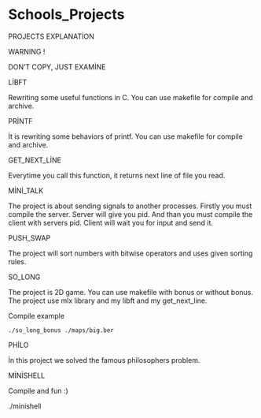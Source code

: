 # Schools_Projects
PROJECTS EXPLANATİON

WARNING !

DON’T COPY, JUST EXAMİNE


LİBFT

Rewriting some useful functions in C.
You can use makefile for compile and archive.

PRİNTF

İt is rewriting some behaviors of printf.
You can use makefile for compile and archive.

GET_NEXT_LİNE

Everytime you call this function, it returns next line of file you read.

MİNİ_TALK

The project is about sending signals to another processes.
Firstly you must compile the server.
Server will give you pid. And than you must compile the client with servers pid.
Client will wait you for input and send it.

PUSH_SWAP

The project will sort numbers with bitwise operators and uses given sorting rules.

SO_LONG

The project is 2D game. You can use makefile with bonus or without bonus. 
The project use mlx library and my libft and my get_next_line.

Compile example

	./so_long_bonus ./maps/big.ber

PHİLO

İn this project we solved the famous philosophers problem.

MİNİSHELL

Compile and fun :)

./minishell
